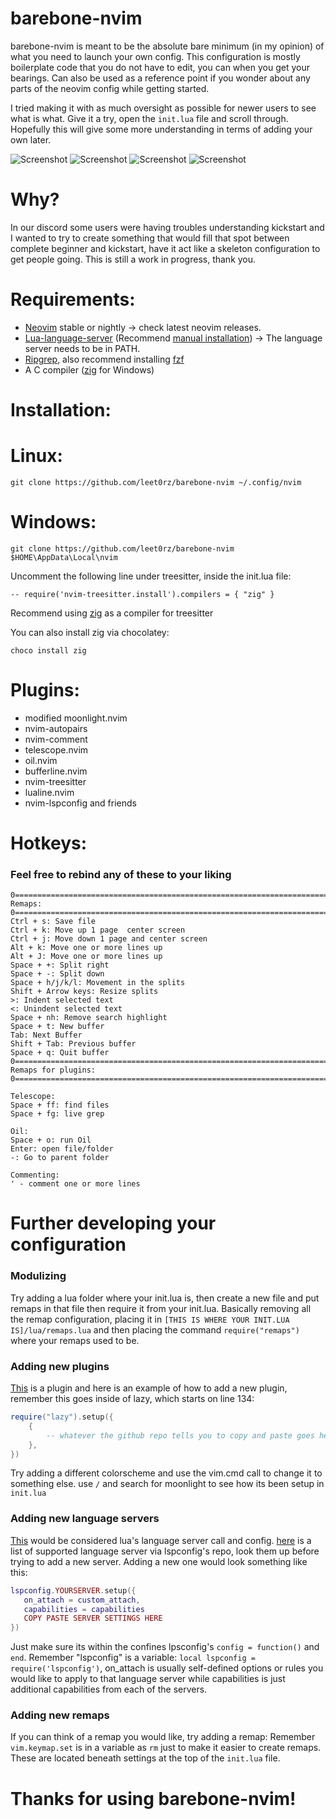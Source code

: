 # barebone-nvim
barebone-nvim is meant to be the absolute bare minimum (in my opinion) of what
you need to launch your own config. This configuration is mostly boilerplate
code that you do not have to edit, you can when you get your bearings. Can also
be used as a reference point if you wonder about any parts of the neovim config
while getting started.

I tried making it with as much oversight as possible for newer users to see what
is what. Give it a try, open the `init.lua` file and scroll through. Hopefully
this will give some more understanding in terms of adding your own later.

![Screenshot](https://i.imgur.com/Rencrzd.png)
![Screenshot](https://i.imgur.com/FFwbTaJ.png)
![Screenshot](https://i.imgur.com/oe7fB4n.png)
![Screenshot](https://i.imgur.com/0Bhvnp2.png)

# Why?
In our discord some users were having troubles understanding kickstart and I
wanted to try to create something that would fill that spot between complete
beginner and kickstart, have it act like a skeleton configuration to get people
going. This is still a work in progress, thank you.

# Requirements:
- [Neovim](https://github.com/neovim/neovim) stable or nightly -> check latest
  neovim releases.
- [Lua-language-server](https://github.com/LuaLS/lua-language-server) (Recommend
  [manual installation](https://luals.github.io/#neovim-install)) -> The
  language server needs to be in PATH.
- [Ripgrep](https://github.com/BurntSushi/ripgrep), also recommend installing
  [fzf](https://github.com/junegunn/fzf)
- A C compiler ([zig](https://ziglang.org/download/) for Windows)

# Installation:
# Linux:
```
git clone https://github.com/leet0rz/barebone-nvim ~/.config/nvim
```
# Windows:
```
git clone https://github.com/leet0rz/barebone-nvim $HOME\AppData\Local\nvim
```
Uncomment the following line under treesitter, inside the init.lua file:

```-- require('nvim-treesitter.install').compilers = { "zig" }```

Recommend using [zig](https://ziglang.org/download/) as a compiler for
treesitter

You can also install zig via chocolatey:
```
choco install zig
```

# Plugins:
- modified moonlight.nvim
- nvim-autopairs
- nvim-comment
- telescope.nvim
- oil.nvim
- bufferline.nvim
- nvim-treesitter
- lualine.nvim
- nvim-lspconfig and friends

# Hotkeys:

### Feel free to rebind any of these to your liking

```
0=============================================================================================0
Remaps:
0=============================================================================================0
Ctrl + s: Save file
Ctrl + k: Move up 1 page  center screen
Ctrl + j: Move down 1 page and center screen
Alt + k: Move one or more lines up
Alt + J: Move one or more lines up
Space + +: Split right
Space + -: Split down
Space + h/j/k/l: Movement in the splits
Shift + Arrow keys: Resize splits
>: Indent selected text
<: Unindent selected text
Space + nh: Remove search highlight
Space + t: New buffer 
Tab: Next Buffer
Shift + Tab: Previous buffer
Space + q: Quit buffer
0=============================================================================================0
Remaps for plugins:
0=============================================================================================0

Telescope:
Space + ff: find files
Space + fg: live grep

Oil:
Space + o: run Oil
Enter: open file/folder
-: Go to parent folder

Commenting:
' - comment one or more lines
```

# Further developing your configuration
### Modulizing
Try adding a lua folder where your init.lua is, then create a new file and put
remaps in that file then require it from your init.lua. Basically removing all
the remap configuration, placing it in `[THIS IS WHERE YOUR INIT.LUA
IS]/lua/remaps.lua` and then placing the command `require("remaps")` where your
remaps used to be. 

### Adding new plugins
[This](https://github.com/leet0rz/barebone-nvim/blob/main/init.lua#L135-L140) is
a plugin and here is an example of how to add a new plugin, remember this goes
inside of lazy, which starts on line 134:
```lua
require("lazy").setup({
    {
        -- whatever the github repo tells you to copy and paste goes here usually.
    },
})
```
Try adding a different colorscheme and use the vim.cmd call to change it to
something else. use `/` and search for moonlight to see how its been setup in
`init.lua`

### Adding new language servers
[This](https://github.com/leet0rz/barebone-nvim/blob/main/init.lua#L278-L299)
would be considered lua's language server call and config.
[here](https://github.com/neovim/nvim-lspconfig/blob/master/doc/server_configurations.md)
is a list of supported language server via lspconfig's repo, look them up before
trying to add a new server. Adding a new one would look something like this:
```lua
lspconfig.YOURSERVER.setup({
   on_attach = custom_attach,
   capabilities = capabilities
   COPY PASTE SERVER SETTINGS HERE
})
```
Just make sure its within the confines lpsconfig's `config = function()` and
`end`. Remember "lspconfig" is a variable: `local lspconfig =
require('lspconfig')`, on_attach is usually self-defined options or rules you
would like to apply to that language server while capabilities is just
additional capabilities from each of the servers.

### Adding new remaps
If you can think of a remap you would like, try adding a remap: Remember
`vim.keymap.set` is in a variable as `rm` just to make it easier to create
remaps. These are located beneath settings at the top of the `init.lua` file.
# Thanks for using barebone-nvim!
